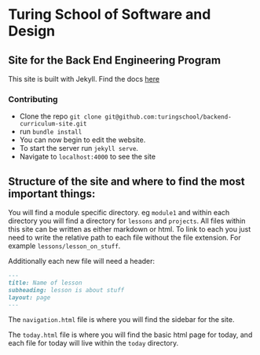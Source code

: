 # Turing School of Software and Design

## Site for the Back End Engineering Program

This site is built with Jekyll. Find the docs [here](https://jekyllrb.com/docs/usage/)

### Contributing

* Clone the repo `git clone git@github.com:turingschool/backend-curriculum-site.git`
* run `bundle install`
* You can now begin to edit the website.
* To start the server run `jekyll serve`.
* Navigate to `localhost:4000` to see the site

## Structure of the site and where to find the most important things:

You will find a module specific directory. eg `module1` and within each directory you will find a directory for `lessons` and `projects`. All files within this site can be written as either markdown or html. To link to each you just need to write the relative path to each file without the file extension. For example `lessons/lesson_on_stuff`.

Additionally each new file will need a header:

```markdown
---
title: Name of lesson
subheading: lesson is about stuff
layout: page
---
```

The `navigation.html` file is where you will find the sidebar for the site.

The `today.html` file is where you will find the basic html page for today, and each file for today will live within the `today` directory.
